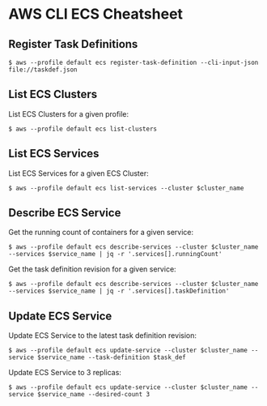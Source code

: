 # AWS CLI ECS Cheatsheet

## Register Task Definitions

```
$ aws --profile default ecs register-task-definition --cli-input-json file://taskdef.json
```

## List ECS Clusters

List ECS Clusters for a given profile:

```
$ aws --profile default ecs list-clusters
```

## List ECS Services

List ECS Services for a given ECS Cluster:

```
$ aws --profile default ecs list-services --cluster $cluster_name
```

## Describe ECS Service

Get the running count of containers for a given service:

```
$ aws --profile default ecs describe-services --cluster $cluster_name --services $service_name | jq -r '.services[].runningCount'
```

Get the task definition revision for a given service:

```
$ aws --profile default ecs describe-services --cluster $cluster_name --services $service_name | jq -r '.services[].taskDefinition'
```

## Update ECS Service

Update ECS Service to the latest task definition revision:

```
$ aws --profile default ecs update-service --cluster $cluster_name --service $service_name --task-definition $task_def
```

Update ECS Service to 3 replicas:

```
$ aws --profile default ecs update-service --cluster $cluster_name --service $service_name --desired-count 3
```

